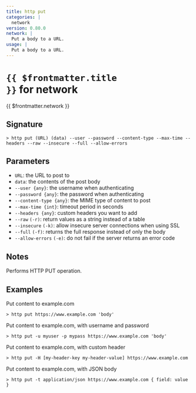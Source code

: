 ```yaml
---
title: http put
categories: |
  network
version: 0.80.0
network: |
  Put a body to a URL.
usage: |
  Put a body to a URL.
---
```


# <code>{{ $frontmatter.title }}</code> for network

<div class='command-title'>{{ $frontmatter.network }}</div>

## Signature

```> http put (URL) (data) --user --password --content-type --max-time --headers --raw --insecure --full --allow-errors```

## Parameters

 -  `URL`: the URL to post to
 -  `data`: the contents of the post body
 -  `--user {any}`: the username when authenticating
 -  `--password {any}`: the password when authenticating
 -  `--content-type {any}`: the MIME type of content to post
 -  `--max-time {int}`: timeout period in seconds
 -  `--headers {any}`: custom headers you want to add
 -  `--raw` `(-r)`: return values as a string instead of a table
 -  `--insecure` `(-k)`: allow insecure server connections when using SSL
 -  `--full` `(-f)`: returns the full response instead of only the body
 -  `--allow-errors` `(-e)`: do not fail if the server returns an error code

## Notes
Performs HTTP PUT operation.
## Examples

Put content to example.com
```shell
> http put https://www.example.com 'body'

```

Put content to example.com, with username and password
```shell
> http put -u myuser -p mypass https://www.example.com 'body'

```

Put content to example.com, with custom header
```shell
> http put -H [my-header-key my-header-value] https://www.example.com

```

Put content to example.com, with JSON body
```shell
> http put -t application/json https://www.example.com { field: value }

```
